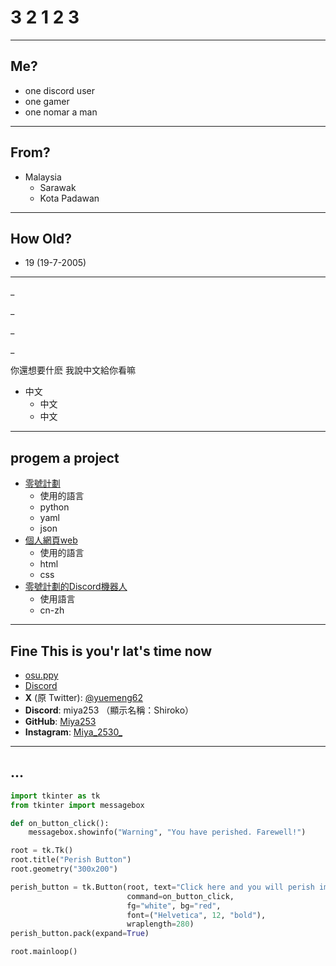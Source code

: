 # 3 2 1 2 3
---

## Me?

- one discord user
- one gamer
- one nomar a man

---

## From?

- Malaysia
  - Sarawak
  - Kota Padawan

---

## How Old?

- 19 (19-7-2005)

---

_

_

_

_

你還想要什麽 我說中文給你看嘛
- 中文
  - 中文
  - 中文

---

## progem a project

- [零號計劃](https://github.com/xuemeng1987/Project-Zero)
  - 使用的語言
  - python
  - yaml
  - json
- [個人網頁web](https://xuemeng1987.github.io/ShirokoHub/)
  - 使用的語言
  - html
  - css
- [零號計劃的Discord機器人](https://discord.com/oauth2/authorize?client_id=852046004550238258&permissions=15&scope=bot)
  - 使用語言
  - cn-zh

---

## Fine This is you'r lat's time now

- [osu.ppy](https://osu.ppy.sh/users/23623263)
- [Discord](https://discord.gg/4GE3FpR8rH)
- **X** (原 Twitter): [@yuemeng62](https://x.com/yuemeng200)
- **Discord**: miya253 （顯示名稱：Shiroko）
- **GitHub**: [Miya253](https://github.com/xuemeng1987)
- **Instagram**: [Miya_2530_](https://www.instagram.com/miya_2530_/)

---

## ...

```python
import tkinter as tk
from tkinter import messagebox

def on_button_click():
    messagebox.showinfo("Warning", "You have perished. Farewell!")

root = tk.Tk()
root.title("Perish Button")
root.geometry("300x200")

perish_button = tk.Button(root, text="Click here and you will perish immediately", 
                          command=on_button_click, 
                          fg="white", bg="red", 
                          font=("Helvetica", 12, "bold"),
                          wraplength=280)
perish_button.pack(expand=True)

root.mainloop()
```
